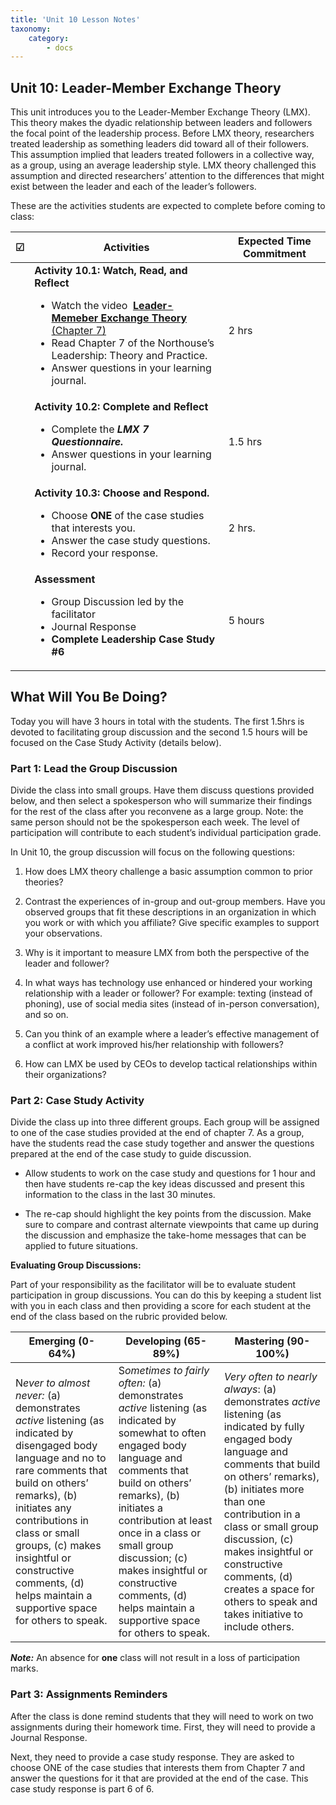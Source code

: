 ```yaml
---
title: 'Unit 10 Lesson Notes'
taxonomy:
    category:
        - docs
---
```


## Unit 10: Leader-­Member Exchange Theory

This unit introduces you to the Leader-Member Exchange Theory (LMX). This theory makes the dyadic relationship between leaders and followers the focal point of the leadership process. Before LMX theory, researchers treated leadership as something leaders did toward all of their followers. This assumption implied that leaders treated followers in a collective way, as a group, using an average leadership style. LMX theory challenged this assumption and directed researchers’ attention to the differences that might exist between the leader and each of the leader’s followers.

These are the activities students are expected to complete before coming to class:

|  **☑**  | **Activities**      | **Expected Time Commitment** |
|---|---------------------------------------------|------------------------------|
|   | **Activity 10.1: Watch, Read, and Reflect** <ul><li> Watch the video  [**Leader-Memeber Exchange Theory** (Chapter 7)](https://www.youtube.com/watch?v=by18QVdD_WY&list=PLx-uqKoW1C5nXd5jnA_Ut8TWbjCk7tWtL&index=7) <li>	Read Chapter 7 of the Northouse’s Leadership: Theory and Practice. <li> Answer questions in your learning journal.| 2 hrs                        |
|   | **Activity 10.2: Complete and Reflect** <ul><li> Complete the ***LMX 7 Questionnaire.*** <li> Answer questions in your learning journal.   | 1.5 hrs                      |
|   | **Activity 10.3: Choose and Respond.** <ul><li> Choose **ONE** of the case studies that interests you. <li> Answer the case study questions. <li>	Record your response.   | 2 hrs.                       |
|   | **Assessment** <ul><li> Group Discussion led by the facilitator <li>	Journal Response <li> **Complete Leadership Case Study #6**         | 5 hours    |

## What Will You Be Doing?

Today you will have 3 hours in total with the students. The first 1.5hrs is devoted to facilitating group discussion and the second 1.5 hours will be focused on the Case Study Activity (details below).

### Part 1: Lead the Group Discussion

Divide the class into small groups. Have them discuss questions provided below, and then select a spokesperson who will summarize their findings for the rest of the class after you reconvene as a large group. Note: the same person should not be the spokesperson each week. The level of participation will contribute to each student’s individual participation grade. 

In Unit 10, the group discussion will focus on the following questions:

  1.  How does LMX theory challenge a basic assumption common to prior theories?

  2.  Contrast the experiences of in-group and out-group members. Have you observed groups that fit these descriptions in an organization in which you work or with which you affiliate? Give specific examples to support your observations.

  3.  Why is it important to measure LMX from both the perspective of the leader and follower?

  4.  In what ways has technology use enhanced or hindered your working relationship with a leader or follower? For example: texting (instead of phoning), use of social media sites (instead of in-person conversation), and so on.

  5.  Can you think of an example where a leader’s effective management of a conflict at work improved his/her relationship with followers?

  6.  How can LMX be used by CEOs to develop tactical relationships within their organizations?

### Part 2: Case Study Activity

Divide the class up into three different groups. Each group will be assigned to one of the case studies provided at the end of chapter 7. As a group, have the students read the case study together and answer the questions prepared at the end of the case study to guide discussion.

  -   Allow students to work on the case study and questions for 1 hour and then have students re-cap the key ideas discussed and present this information to the class in the last 30 minutes.

  -   The re-cap should highlight the key points from the discussion. Make sure to compare and contrast alternate viewpoints that came up during the discussion and emphasize the take-home messages that can be applied to future situations.

**Evaluating Group Discussions:**

Part of your responsibility as the facilitator will be to evaluate student participation in group discussions. You can do this by keeping a student list with you in each class and then providing a score for each student at the end of the class based on the rubric provided below.

| **Emerging (0-64%)**                                                                                                                                                                                                                                                                                                               | **Developing (65-89%)**                                                                                                                                                                                                                                                                                                                                           | **Mastering (90-100%)**                                                                                                                                                                                                                                                                                                                                                    |
|------------------------------------------------------------------------------------------------------------------------------------------------------------------------------------------------------------------------------------------------------------------------------------------------------------------------------------|-------------------------------------------------------------------------------------------------------------------------------------------------------------------------------------------------------------------------------------------------------------------------------------------------------------------------------------------------------------------|----------------------------------------------------------------------------------------------------------------------------------------------------------------------------------------------------------------------------------------------------------------------------------------------------------------------------------------------------------------------------|
| N*ever to almost never:* (a) demonstrates *active* listening (as indicated by disengaged body language and no to rare comments that build on others’ remarks), (b) initiates any contributions in class or small groups, (c) makes insightful or constructive comments, (d) helps maintain a supportive space for others to speak. | S*ometimes to fairly often:* (a) demonstrates *active* listening (as indicated by somewhat to often engaged body language and comments that build on others’ remarks), (b) initiates a contribution at least once in a class or small group discussion; (c) makes insightful or constructive comments, (d) helps maintain a supportive space for others to speak. | *Very often to nearly always*: (a) demonstrates *active* listening (as indicated by fully engaged body language and comments that build on others’ remarks), (b) initiates more than one contribution in a class or small group discussion, (c) makes insightful or constructive comments, (d) creates a space for others to speak and takes initiative to include others. |
***Note:*** An absence for **one** class will not result in a loss of participation marks.

### Part 3: Assignments Reminders

After the class is done remind students that they will need to work on two assignments during their homework time. First, they will need to provide a Journal Response.

Next, they need to provide a case study response. They are asked to choose ONE of the case studies that interests them from Chapter 7 and answer the questions for it that are provided at the end of the case. This case study response is part 6 of 6. 
